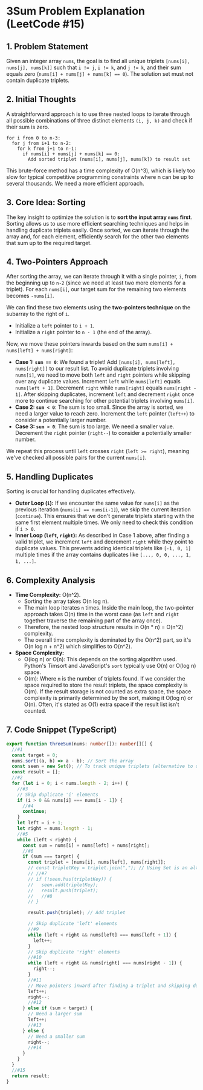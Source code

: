 # 3Sum Problem Explanation (LeetCode #15)

## 1. Problem Statement

Given an integer array `nums`, the goal is to find all unique triplets `[nums[i], nums[j], nums[k]]` such that `i != j`, `i != k`, and `j != k`, and their sum equals zero (`nums[i] + nums[j] + nums[k] == 0`). The solution set must not contain duplicate triplets.

## 2. Initial Thoughts

A straightforward approach is to use three nested loops to iterate through all possible combinations of three distinct elements `(i, j, k)` and check if their sum is zero.

```
for i from 0 to n-3:
  for j from i+1 to n-2:
    for k from j+1 to n-1:
      if nums[i] + nums[j] + nums[k] == 0:
        Add sorted triplet (nums[i], nums[j], nums[k]) to result set
```

This brute-force method has a time complexity of O(n^3), which is likely too slow for typical competitive programming constraints where n can be up to several thousands. We need a more efficient approach.

## 3. Core Idea: Sorting

The key insight to optimize the solution is to **sort the input array `nums` first**. Sorting allows us to use more efficient searching techniques and helps in handling duplicate triplets easily. Once sorted, we can iterate through the array and, for each element, efficiently search for the other two elements that sum up to the required target.

## 4. Two-Pointers Approach

After sorting the array, we can iterate through it with a single pointer, `i`, from the beginning up to `n-2` (since we need at least two more elements for a triplet). For each `nums[i]`, our target sum for the remaining two elements becomes `-nums[i]`.

We can find these two elements using the **two-pointers technique** on the subarray to the right of `i`.

*   Initialize a `left` pointer to `i + 1`.
*   Initialize a `right` pointer to `n - 1` (the end of the array).

Now, we move these pointers inwards based on the sum `nums[i] + nums[left] + nums[right]`:

*   **Case 1: `sum == 0`**: We found a triplet! Add `[nums[i], nums[left], nums[right]]` to our result list. To avoid duplicate triplets involving `nums[i]`, we need to move both `left` and `right` pointers while skipping over any duplicate values. Increment `left` while `nums[left]` equals `nums[left + 1]`. Decrement `right` while `nums[right]` equals `nums[right - 1]`. After skipping duplicates, increment `left` and decrement `right` once more to continue searching for other potential triplets involving `nums[i]`.
*   **Case 2: `sum < 0`**: The sum is too small. Since the array is sorted, we need a larger value to reach zero. Increment the `left` pointer (`left++`) to consider a potentially larger number.
*   **Case 3: `sum > 0`**: The sum is too large. We need a smaller value. Decrement the `right` pointer (`right--`) to consider a potentially smaller number.

We repeat this process until `left` crosses `right` (`left >= right`), meaning we've checked all possible pairs for the current `nums[i]`.

## 5. Handling Duplicates

Sorting is crucial for handling duplicates effectively.

*   **Outer Loop (`i`):** If we encounter the same value for `nums[i]` as the previous iteration (`nums[i] == nums[i-1]`), we skip the current iteration (`continue`). This ensures that we don't generate triplets starting with the same first element multiple times. We only need to check this condition if `i > 0`.
*   **Inner Loop (`left`, `right`):** As described in Case 1 above, after finding a valid triplet, we increment `left` and decrement `right` while they point to duplicate values. This prevents adding identical triplets like `[-1, 0, 1]` multiple times if the array contains duplicates like `[..., 0, 0, ..., 1, 1, ...]`.

## 6. Complexity Analysis

*   **Time Complexity:** O(n^2).
    *   Sorting the array takes O(n log n).
    *   The main loop iterates `n` times. Inside the main loop, the two-pointer approach takes O(n) time in the worst case (as `left` and `right` together traverse the remaining part of the array once).
    *   Therefore, the nested loop structure results in O(n * n) = O(n^2) complexity.
    *   The overall time complexity is dominated by the O(n^2) part, so it's O(n log n + n^2) which simplifies to O(n^2).
*   **Space Complexity:**
    *   O(log n) or O(n): This depends on the sorting algorithm used. Python's Timsort and JavaScript's `sort` typically use O(n) or O(log n) space.
    *   O(m): Where `m` is the number of triplets found. If we consider the space required to store the result triplets, the space complexity is O(m). If the result storage is not counted as extra space, the space complexity is primarily determined by the sort, making it O(log n) or O(n). Often, it's stated as O(1) extra space if the result list isn't counted.

## 7. Code Snippet (TypeScript)

```typescript
export function threeSum(nums: number[]): number[][] {
  //#1
  const target = 0;
  nums.sort((a, b) => a - b); // Sort the array
  const seen = new Set(); // To track unique triplets (alternative to duplicate skipping)
  const result = [];
  //#2
  for (let i = 0; i < nums.length - 2; i++) {
    //#3
    // Skip duplicate 'i' elements
    if (i > 0 && nums[i] === nums[i - 1]) {
      //#4
      continue; 
    }
    let left = i + 1;
    let right = nums.length - 1;
    //#5
    while (left < right) {
      const sum = nums[i] + nums[left] + nums[right];
      //#6
      if (sum === target) {
        const triplet = [nums[i], nums[left], nums[right]];
        // const tripletKey = triplet.join(","); // Using Set is an alternative
        // //#7
        // if (!seen.has(tripletKey)) {
        //   seen.add(tripletKey);
        //   result.push(triplet); 
        //   //#8
        // }

        result.push(triplet); // Add triplet

        // Skip duplicate 'left' elements
        //#9
        while (left < right && nums[left] === nums[left + 1]) {
          left++; 
        }
        // Skip duplicate 'right' elements
        //#10
        while (left < right && nums[right] === nums[right - 1]) {
          right--;
        } 
        //#11
        // Move pointers inward after finding a triplet and skipping duplicates
        left++;
        right--;
        //#12
      } else if (sum < target) {
        // Need a larger sum
        left++; 
        //#13
      } else {
        // Need a smaller sum
        right--; 
        //#14
      }
    }
  }
  //#15
  return result;
}
```
